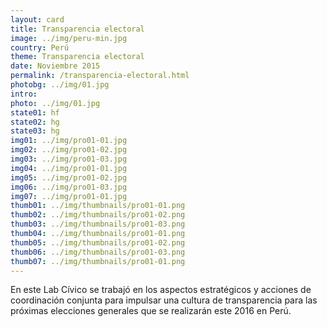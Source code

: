 ```yaml
---
layout: card
title: Transparencia electoral
image: ../img/peru-min.jpg
country: Perú
theme: Transparencia electoral
date: Noviembre 2015
permalink: /transparencia-electoral.html
photobg: ../img/01.jpg
intro: 
photo: ../img/01.jpg
state01: hf
state02: hg
state03: hg
img01: ../img/pro01-01.jpg
img02: ../img/pro01-02.jpg
img03: ../img/pro01-03.jpg
img04: ../img/pro01-01.jpg
img05: ../img/pro01-02.jpg
img06: ../img/pro01-03.jpg
img07: ../img/pro01-01.jpg
thumb01: ../img/thumbnails/pro01-01.png
thumb02: ../img/thumbnails/pro01-02.png
thumb03: ../img/thumbnails/pro01-03.png
thumb04: ../img/thumbnails/pro01-01.png
thumb05: ../img/thumbnails/pro01-02.png
thumb06: ../img/thumbnails/pro01-03.png
thumb07: ../img/thumbnails/pro01-01.png
---
```


En este Lab Cívico se trabajó en los aspectos estratégicos y acciones de coordinación conjunta para impulsar una cultura de transparencia para las próximas elecciones generales que se realizarán este 2016 en Perú. 